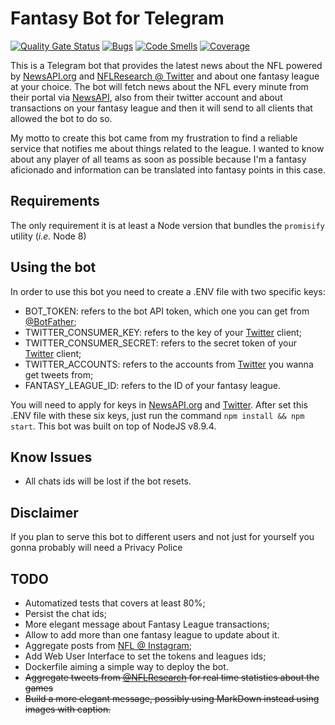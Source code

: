 # Fantasy Bot for Telegram
[![Quality Gate Status](https://sonarcloud.io/api/project_badges/measure?project=jpmoura_nfl-news-for-telegram&metric=alert_status)](https://sonarcloud.io/dashboard?id=jpmoura_nfl-news-for-telegram)
[![Bugs](https://sonarcloud.io/api/project_badges/measure?project=jpmoura_nfl-news-for-telegram&metric=bugs)](https://sonarcloud.io/dashboard?id=jpmoura_nfl-news-for-telegram)
[![Code Smells](https://sonarcloud.io/api/project_badges/measure?project=jpmoura_nfl-news-for-telegram&metric=code_smells)](https://sonarcloud.io/dashboard?id=jpmoura_nfl-news-for-telegram)
[![Coverage](https://sonarcloud.io/api/project_badges/measure?project=jpmoura_nfl-news-for-telegram&metric=coverage)](https://sonarcloud.io/dashboard?id=jpmoura_nfl-news-for-telegram)

This is a Telegram bot that provides the latest news about the NFL powered by [NewsAPI.org](https://newsapi.org) and
[NFLResearch @ Twitter](https://twitter.com/NFLResearch) and about one fantasy league at your choice.
The bot will fetch news about the NFL every minute from their portal via [NewsAPI](https://newsapi.org), also from their
twitter account and about transactions on your fantasy league and then it will send to all clients that allowed the bot
to do so.

My motto to create this bot came from my frustration to find a reliable service that notifies me about things related to
the league. I wanted to know about any player of all teams as soon as possible because I'm a fantasy aficionado and
information can be translated into fantasy points in this case.

## Requirements

The only requirement it is at least a Node version that bundles the ```promisify``` utility (*i.e.* Node 8)

## Using the bot

In order to use this bot you need to create a .ENV file with two specific keys:

* BOT_TOKEN: refers to the bot API token, which one you can get from [@BotFather](https://telegram.me/botfather);
* TWITTER_CONSUMER_KEY: refers to the key of your [Twitter](https://twitter.com/) client;
* TWITTER_CONSUMER_SECRET: refers to the secret token of your [Twitter](https://twitter.com/) client;
* TWITTER_ACCOUNTS: refers to the accounts from [Twitter](https://twitter.com/) you wanna get tweets from;
* FANTASY_LEAGUE_ID: refers to the ID of your fantasy league.

You will need to apply for keys in [NewsAPI.org](https://newsapi.org/princing) and
[Twitter](https://developer.twitter.com/en/apply-for-access.html). After set this .ENV file with these six keys, just
run the command ```npm install && npm start```. This bot was built on top of NodeJS v8.9.4.

## Know Issues

* All chats ids will be lost if the bot resets.

## Disclaimer

If you plan to serve this bot to different users and not just for yourself you gonna probably will need a Privacy Police

## TODO

* Automatized tests that covers at least 80%;
* Persist the chat ids;
* More elegant message about Fantasy League transactions;
* Allow to add more than one fantasy league to update about it.
* Aggregate posts from [NFL @ Instagram](https://www.instagram.com/nfl/);
* Add Web User Interface to set the tokens and leagues ids;
* Dockerfile aiming a simple way to deploy the bot.
* ~~Aggregate tweets from [@NFLResearch](https://twitter.com/NFLResearch) for real time statistics about the games~~
* ~~Build a more elegant message, possibly using MarkDown instead using images with caption.~~